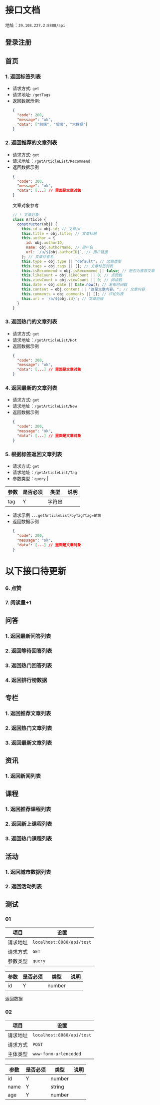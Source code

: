 # 接口文档

地址：`39.108.227.2:8888/api`

## 登录注册

## 首页

### 1. 返回标签列表

- 请求方式: `get`
- 请求地址: `/getTags`
- 返回数据示例:
  ```json
  {
    "code": 200,
    "message": "ok",
    "data": ["前端", "后端", "大数据"]
  }
  ```

### 2. 返回推荐的文章列表

- 请求方式: `get`
- 请求地址：`/getArticleList/Recommend`
- 返回数据示例
  ```json
  {
    "code": 200,
    "message": "ok",
    "data": [...] // 里面是文章对象
  }
  ```
  文章对象参考
  ```js
  // ! 文章对象
  class Article {
    constructor(obj) {
      this.id = obj.id; // 文章id
      this.title = obj.title; // 文章标题
      this.author = {
        id: obj.authorID,
        name: obj.authorName, // 用户名
        url: `/u/${obj.authorID}`, // 用户链接
      }; // 文章作者名
      this.type = obj.type || "default"; // 文章类型
      this.tags = obj.tags || []; // 文章标签列表
      this.isRecommend = obj.isRecommend || false; // 是否为推荐文章
      this.likeCount = obj.likeCount || 0; // 点赞数
      this.viewCount = obj.viewCount || 0; // 阅读数
      this.date = obj.date || Date.now(); // 发布时间戳
      this.content = obj.content || "这是文章内容。"; // 文章内容
      this.comments = obj.comments || []; // 评论列表
      this.url = `/a/${obj.id}`; // 文章链接
    }
  }
  ```

### 3. 返回热门的文章列表

- 请求方式: `get`
- 请求地址：`/getArticleList/Hot`
- 返回数据示例
  ```json
  {
    "code": 200,
    "message": "ok",
    "data": [...] // 里面是文章对象
  }
  ```

### 4. 返回最新的文章列表

- 请求方式: `get`
- 请求地址：`/getArticleList/New`
- 返回数据示例
  ```json
  {
    "code": 200,
    "message": "ok",
    "data": [...] // 里面是文章对象
  }
  ```

### 5. 根据标签返回文章列表

- 请求方式: `get`
- 请求地址：`/getArticleList/Tag`
- 参数类型：`query` |

| 参数 | 是否必须 | 类型   | 说明 |
| ---- | -------- | ------ | ---- |
| tag  | Y        | 字符串 |      |

- 请求示例
  `...getArticleList/byTag?tag=前端`
- 返回数据示例
  ```json
  {
    "code": 200,
    "message": "ok",
    "data": [...] // 里面是文章对象
  }
  ```

# 以下接口待更新

### 6. 点赞

### 7. 阅读量+1

## 问答

### 1. 返回最新问答列表

### 2. 返回等待回答列表

### 3. 返回热门回答列表

### 4. 返回排行榜数据

## 专栏

### 1. 返回推荐文章列表

### 2. 返回热门文章列表

### 3. 返回最新文章列表

## 资讯

### 1. 返回新闻列表

## 课程

### 1. 返回推荐课程列表

### 2. 返回新上课程列表

### 3. 返回热门课程列表

## 活动

### 1. 返回城市数据列表

### 2. 返回活动列表

## 测试

### 01

| 项目     | 设置                      |
| -------- | ------------------------- |
| 请求地址 | `localhost:8080/api/test` |
| 请求方式 | `GET`                     |
| 参数类型 | `query`                   |

| 参数 | 是否必须 | 类型   | 说明 |
| ---- | -------- | ------ | ---- |
| id   | Y        | number |      |

返回数据

### 02

| 项目     | 设置                      |
| -------- | ------------------------- |
| 请求地址 | `localhost:8080/api/test` |
| 请求方式 | `POST`                    |
| 主体类型 | `www-form-urlencoded`     |

| 参数 | 是否必须 | 类型   | 说明 |
| ---- | -------- | ------ | ---- |
| id   | Y        | number |      |
| name | Y        | string |      |
| age  | Y        | number |      |
